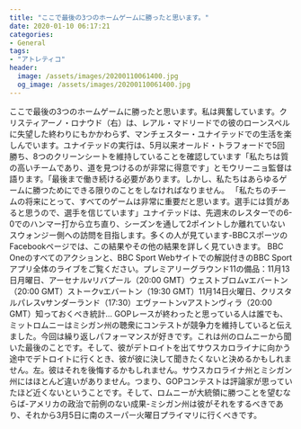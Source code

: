 ```yaml
---
title: "ここで最後の3つのホームゲームに勝ったと思います。"
date: 2020-01-10 06:17:21
categories:
- General
tags:
- "アトレティコ"
header:
  image: /assets/images/20200110061400.jpg
  og_image: /assets/images/20200110061400.jpg
---
```


ここで最後の3つのホームゲームに勝ったと思います。私は興奮しています。クリスティアーノ・ロナウド（右）は、レアル・マドリードでの彼のローンスペルに失望した終わりにもかかわらず、マンチェスター・ユナイテッドでの生活を楽しんでいます。ユナイテッドの実行は、5月以来オールド・トラフォードで5回勝ち、8つのクリーンシートを維持していることを確認しています「私たちは質の高いチームであり、道を見つけるのが非常に得意です」とモウリーニョ監督は語ります。「最後まで働き続ける必要があります。しかし、私たちはあらゆるゲームに勝つためにできる限りのことをしなければなりません。 「私たちのチームの将来にとって、すべてのゲームは非常に重要だと思います。選手には質があると思うので、選手を信じています」ユナイテッドは、先週末のレスターでの6-0でのハンマー打から立ち直り、シーズンを通して2ポイントしか離れていないスウォンジー側への訪問を目指します。多くの人が見ています-BBCスポーツのFacebookページでは、この結果やその他の結果を詳しく見ていきます。 BBC Oneのすべてのアクションと、BBC Sport Webサイトでの解説付きのBBC Sportアプリ全体のライブをご覧ください。プレミアリーグラウンド11の備品：11月13日月曜日、アーセナルvリバプール（20:00 GMT）ウェストブロムvエバートン（20:00 GMT）ストークvエバートン（19:30 GMT）11月14日火曜日、クリスタルパレスvサンダーランド（17:30）エヴァートンvアストンヴィラ（20:00 GMT）知っておくべき統計... GOPレースが終わったと思っている人は誰でも、ミットロムニーはミシガン州の聴衆にコンテストが競争力を維持していると伝えました。今回は繰り返しパフォーマンスが好きです。これは州のロムニーから聞いた最後のことです。そして、彼がデトロイトを出てサウスカロライナに向かう途中でデトロイトに行くとき、彼が彼に決して聞きたくないと決めるかもしれません。左。彼はそれを後悔するかもしれません。サウスカロライナ州とミシガン州にはほとんど違いがありません。つまり、GOPコンテストは評論家が思っていたほど近くないということです。そして、ロムニーが大統領に勝つことを望むならば-アメリカの政治で前例のない成果-ミシガン州は彼がそれをするべきであり、それから3月5日に南のスーパー火曜日プライマリに行くべきです。
